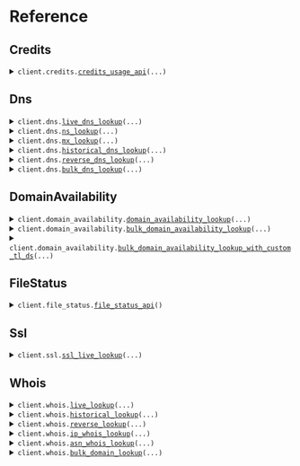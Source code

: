 # Reference
## Credits
<details><summary><code>client.credits.<a href="src/whoisfreaks/credits/client.py">credits_usage_api</a>(...)</code></summary>
<dl>
<dd>

#### 📝 Description

<dl>
<dd>

<dl>
<dd>

You need credits to use Whois and DNS APIs. You can use this API to see your remaining credits for your API Key.
</dd>
</dl>
</dd>
</dl>

#### 🔌 Usage

<dl>
<dd>

<dl>
<dd>

```python
from whoisfreaks import WhoisfreaksApi
from whoisfreaks.environment import WhoisfreaksApiEnvironment
client = WhoisfreaksApi(environment=WhoisfreaksApiEnvironment.PRODUCTION, )
client.credits.credits_usage_api(api_key='YOUR_API_KEY', )

```
</dd>
</dl>
</dd>
</dl>

#### ⚙️ Parameters

<dl>
<dd>

<dl>
<dd>

**api_key:** `str` 
    
</dd>
</dl>

<dl>
<dd>

**request_options:** `typing.Optional[RequestOptions]` — Request-specific configuration.
    
</dd>
</dl>
</dd>
</dl>


</dd>
</dl>
</details>

## Dns
<details><summary><code>client.dns.<a href="src/whoisfreaks/dns/client.py">live_dns_lookup</a>(...)</code></summary>
<dl>
<dd>

#### 📝 Description

<dl>
<dd>

<dl>
<dd>

Get Live DNS information for a domain or an IP address
</dd>
</dl>
</dd>
</dl>

#### 🔌 Usage

<dl>
<dd>

<dl>
<dd>

```python
from whoisfreaks import WhoisfreaksApi
from whoisfreaks.environment import WhoisfreaksApiEnvironment
client = WhoisfreaksApi(environment=WhoisfreaksApiEnvironment.PRODUCTION, )
client.dns.live_dns_lookup(api_key='YOUR_API_KEY', domain_name='google.com', type='all', )

```
</dd>
</dl>
</dd>
</dl>

#### ⚙️ Parameters

<dl>
<dd>

<dl>
<dd>

**api_key:** `str` 
    
</dd>
</dl>

<dl>
<dd>

**type:** `str` 
    
</dd>
</dl>

<dl>
<dd>

**domain_name:** `typing.Optional[str]` 
    
</dd>
</dl>

<dl>
<dd>

**ip_address:** `typing.Optional[str]` 
    
</dd>
</dl>

<dl>
<dd>

**format:** `typing.Optional[str]` 
    
</dd>
</dl>

<dl>
<dd>

**request_options:** `typing.Optional[RequestOptions]` — Request-specific configuration.
    
</dd>
</dl>
</dd>
</dl>


</dd>
</dl>
</details>

<details><summary><code>client.dns.<a href="src/whoisfreaks/dns/client.py">ns_lookup</a>(...)</code></summary>
<dl>
<dd>

#### 📝 Description

<dl>
<dd>

<dl>
<dd>

Get NS information for a domain
</dd>
</dl>
</dd>
</dl>

#### 🔌 Usage

<dl>
<dd>

<dl>
<dd>

```python
from whoisfreaks import WhoisfreaksApi
from whoisfreaks.environment import WhoisfreaksApiEnvironment
client = WhoisfreaksApi(environment=WhoisfreaksApiEnvironment.PRODUCTION, )
client.dns.ns_lookup(api_key='YOUR_API_KEY', domain_name='google.com', type='ns', )

```
</dd>
</dl>
</dd>
</dl>

#### ⚙️ Parameters

<dl>
<dd>

<dl>
<dd>

**api_key:** `str` 
    
</dd>
</dl>

<dl>
<dd>

**type:** `str` 
    
</dd>
</dl>

<dl>
<dd>

**domain_name:** `typing.Optional[str]` 
    
</dd>
</dl>

<dl>
<dd>

**format:** `typing.Optional[str]` 
    
</dd>
</dl>

<dl>
<dd>

**request_options:** `typing.Optional[RequestOptions]` — Request-specific configuration.
    
</dd>
</dl>
</dd>
</dl>


</dd>
</dl>
</details>

<details><summary><code>client.dns.<a href="src/whoisfreaks/dns/client.py">mx_lookup</a>(...)</code></summary>
<dl>
<dd>

#### 📝 Description

<dl>
<dd>

<dl>
<dd>

Get MX information for a domain
</dd>
</dl>
</dd>
</dl>

#### 🔌 Usage

<dl>
<dd>

<dl>
<dd>

```python
from whoisfreaks import WhoisfreaksApi
from whoisfreaks.environment import WhoisfreaksApiEnvironment
client = WhoisfreaksApi(environment=WhoisfreaksApiEnvironment.PRODUCTION, )
client.dns.mx_lookup(api_key='YOUR_API_KEY', domain_name='google.com', type='mx', )

```
</dd>
</dl>
</dd>
</dl>

#### ⚙️ Parameters

<dl>
<dd>

<dl>
<dd>

**api_key:** `str` 
    
</dd>
</dl>

<dl>
<dd>

**type:** `str` 
    
</dd>
</dl>

<dl>
<dd>

**domain_name:** `typing.Optional[str]` 
    
</dd>
</dl>

<dl>
<dd>

**format:** `typing.Optional[str]` 
    
</dd>
</dl>

<dl>
<dd>

**request_options:** `typing.Optional[RequestOptions]` — Request-specific configuration.
    
</dd>
</dl>
</dd>
</dl>


</dd>
</dl>
</details>

<details><summary><code>client.dns.<a href="src/whoisfreaks/dns/client.py">historical_dns_lookup</a>(...)</code></summary>
<dl>
<dd>

#### 📝 Description

<dl>
<dd>

<dl>
<dd>

Get Historical DNS information for a domain
</dd>
</dl>
</dd>
</dl>

#### 🔌 Usage

<dl>
<dd>

<dl>
<dd>

```python
from whoisfreaks import WhoisfreaksApi
from whoisfreaks.environment import WhoisfreaksApiEnvironment
client = WhoisfreaksApi(environment=WhoisfreaksApiEnvironment.PRODUCTION, )
client.dns.historical_dns_lookup(api_key='YOUR_API_KEY', domain_name='google.com', type='all', page=1, )

```
</dd>
</dl>
</dd>
</dl>

#### ⚙️ Parameters

<dl>
<dd>

<dl>
<dd>

**api_key:** `str` 
    
</dd>
</dl>

<dl>
<dd>

**domain_name:** `str` 
    
</dd>
</dl>

<dl>
<dd>

**type:** `str` 
    
</dd>
</dl>

<dl>
<dd>

**page:** `typing.Optional[int]` 
    
</dd>
</dl>

<dl>
<dd>

**format:** `typing.Optional[str]` 
    
</dd>
</dl>

<dl>
<dd>

**request_options:** `typing.Optional[RequestOptions]` — Request-specific configuration.
    
</dd>
</dl>
</dd>
</dl>


</dd>
</dl>
</details>

<details><summary><code>client.dns.<a href="src/whoisfreaks/dns/client.py">reverse_dns_lookup</a>(...)</code></summary>
<dl>
<dd>

#### 📝 Description

<dl>
<dd>

<dl>
<dd>

Get Reverse DNS info for a DNS record
</dd>
</dl>
</dd>
</dl>

#### 🔌 Usage

<dl>
<dd>

<dl>
<dd>

```python
from whoisfreaks import WhoisfreaksApi
from whoisfreaks.environment import WhoisfreaksApiEnvironment
client = WhoisfreaksApi(environment=WhoisfreaksApiEnvironment.PRODUCTION, )
client.dns.reverse_dns_lookup(api_key='YOUR_API_KEY', value='8.8.8.8', type='a', page=1, format='json', )

```
</dd>
</dl>
</dd>
</dl>

#### ⚙️ Parameters

<dl>
<dd>

<dl>
<dd>

**api_key:** `str` 
    
</dd>
</dl>

<dl>
<dd>

**value:** `str` 
    
</dd>
</dl>

<dl>
<dd>

**type:** `str` 
    
</dd>
</dl>

<dl>
<dd>

**page:** `typing.Optional[int]` 
    
</dd>
</dl>

<dl>
<dd>

**format:** `typing.Optional[str]` 
    
</dd>
</dl>

<dl>
<dd>

**request_options:** `typing.Optional[RequestOptions]` — Request-specific configuration.
    
</dd>
</dl>
</dd>
</dl>


</dd>
</dl>
</details>

<details><summary><code>client.dns.<a href="src/whoisfreaks/dns/client.py">bulk_dns_lookup</a>(...)</code></summary>
<dl>
<dd>

#### 📝 Description

<dl>
<dd>

<dl>
<dd>

Get Bulk DNS information for multiple domains or IP addresses
</dd>
</dl>
</dd>
</dl>

#### 🔌 Usage

<dl>
<dd>

<dl>
<dd>

```python
from whoisfreaks import WhoisfreaksApi
from whoisfreaks.environment import WhoisfreaksApiEnvironment
client = WhoisfreaksApi(environment=WhoisfreaksApiEnvironment.PRODUCTION, )
client.dns.bulk_dns_lookup(api_key='YOUR_API_KEY', type='all', format='json', domain_names=['whoisfreaks.com', 'jfreaks.com'], ip_addresses=['1.1.1.1', '8.8.8.8'], )

```
</dd>
</dl>
</dd>
</dl>

#### ⚙️ Parameters

<dl>
<dd>

<dl>
<dd>

**api_key:** `str` 
    
</dd>
</dl>

<dl>
<dd>

**type:** `str` 
    
</dd>
</dl>

<dl>
<dd>

**format:** `typing.Optional[str]` 
    
</dd>
</dl>

<dl>
<dd>

**domain_names:** `typing.Optional[typing.Sequence[str]]` 
    
</dd>
</dl>

<dl>
<dd>

**ip_addresses:** `typing.Optional[typing.Sequence[str]]` 
    
</dd>
</dl>

<dl>
<dd>

**request_options:** `typing.Optional[RequestOptions]` — Request-specific configuration.
    
</dd>
</dl>
</dd>
</dl>


</dd>
</dl>
</details>

## DomainAvailability
<details><summary><code>client.domain_availability.<a href="src/whoisfreaks/domain_availability/client.py">domain_availability_lookup</a>(...)</code></summary>
<dl>
<dd>

#### 📝 Description

<dl>
<dd>

<dl>
<dd>

Check availability of a Domain Name
</dd>
</dl>
</dd>
</dl>

#### 🔌 Usage

<dl>
<dd>

<dl>
<dd>

```python
from whoisfreaks import WhoisfreaksApi
from whoisfreaks.environment import WhoisfreaksApiEnvironment
client = WhoisfreaksApi(environment=WhoisfreaksApiEnvironment.PRODUCTION, )
client.domain_availability.domain_availability_lookup(api_key='YOUR_API_KEY', domain='whoisfreaks.com', sug=True, count=10, source='dns', )

```
</dd>
</dl>
</dd>
</dl>

#### ⚙️ Parameters

<dl>
<dd>

<dl>
<dd>

**api_key:** `str` 
    
</dd>
</dl>

<dl>
<dd>

**domain:** `str` 
    
</dd>
</dl>

<dl>
<dd>

**sug:** `typing.Optional[bool]` 
    
</dd>
</dl>

<dl>
<dd>

**count:** `typing.Optional[int]` 
    
</dd>
</dl>

<dl>
<dd>

**format:** `typing.Optional[str]` 
    
</dd>
</dl>

<dl>
<dd>

**source:** `typing.Optional[str]` 
    
</dd>
</dl>

<dl>
<dd>

**request_options:** `typing.Optional[RequestOptions]` — Request-specific configuration.
    
</dd>
</dl>
</dd>
</dl>


</dd>
</dl>
</details>

<details><summary><code>client.domain_availability.<a href="src/whoisfreaks/domain_availability/client.py">bulk_domain_availability_lookup</a>(...)</code></summary>
<dl>
<dd>

#### 📝 Description

<dl>
<dd>

<dl>
<dd>

Check availability of multiple Domain Names
</dd>
</dl>
</dd>
</dl>

#### 🔌 Usage

<dl>
<dd>

<dl>
<dd>

```python
from whoisfreaks import WhoisfreaksApi
from whoisfreaks.environment import WhoisfreaksApiEnvironment
client = WhoisfreaksApi(environment=WhoisfreaksApiEnvironment.PRODUCTION, )
client.domain_availability.bulk_domain_availability_lookup(api_key='YOUR_API_KEY', domain_names=['whoisfreaks.com', 'jfreaks.com'], )

```
</dd>
</dl>
</dd>
</dl>

#### ⚙️ Parameters

<dl>
<dd>

<dl>
<dd>

**api_key:** `str` 
    
</dd>
</dl>

<dl>
<dd>

**domain_names:** `typing.Sequence[str]` 
    
</dd>
</dl>

<dl>
<dd>

**format:** `typing.Optional[str]` 
    
</dd>
</dl>

<dl>
<dd>

**request_options:** `typing.Optional[RequestOptions]` — Request-specific configuration.
    
</dd>
</dl>
</dd>
</dl>


</dd>
</dl>
</details>

<details><summary><code>client.domain_availability.<a href="src/whoisfreaks/domain_availability/client.py">bulk_domain_availability_lookup_with_custom_tl_ds</a>(...)</code></summary>
<dl>
<dd>

#### 📝 Description

<dl>
<dd>

<dl>
<dd>

Check availability of multiple Domain Names with custom TLDs
</dd>
</dl>
</dd>
</dl>

#### 🔌 Usage

<dl>
<dd>

<dl>
<dd>

```python
from whoisfreaks import WhoisfreaksApi
from whoisfreaks.environment import WhoisfreaksApiEnvironment
client = WhoisfreaksApi(environment=WhoisfreaksApiEnvironment.PRODUCTION, )
client.domain_availability.bulk_domain_availability_lookup_with_custom_tl_ds(api_key='YOUR_API_KEY', domain='whoisfreaks.com', tld=['us', 'pk'], )

```
</dd>
</dl>
</dd>
</dl>

#### ⚙️ Parameters

<dl>
<dd>

<dl>
<dd>

**api_key:** `str` 
    
</dd>
</dl>

<dl>
<dd>

**domain:** `str` 
    
</dd>
</dl>

<dl>
<dd>

**tld:** `typing.Sequence[str]` 
    
</dd>
</dl>

<dl>
<dd>

**format:** `typing.Optional[str]` 
    
</dd>
</dl>

<dl>
<dd>

**request_options:** `typing.Optional[RequestOptions]` — Request-specific configuration.
    
</dd>
</dl>
</dd>
</dl>


</dd>
</dl>
</details>

## FileStatus
<details><summary><code>client.file_status.<a href="src/whoisfreaks/file_status/client.py">file_status_api</a>()</code></summary>
<dl>
<dd>

#### 📝 Description

<dl>
<dd>

<dl>
<dd>

The Whois Files Status API provides comprehensive details about the availability and update status of various Whois datasets. It includes several key datasets, such as:
- Newly registered domains: Includes cleaned gTLDs, cleaned ccTLDs, gTLDs, DNS records, and ccTLDs.
- Expired domains: Covers both cleaned and regular expired domains.
- Dropped domains: Details on domains that have been removed or dropped.

In addition to these datasets, the API offers information on the update frequency of Whois and DNS data. Updates are available in three time intervals:
- Daily: Regularly updated Whois and DNS data.
- Weekly: Whois and DNS data refreshed on a weekly basis.
- Monthly: Monthly updates are provided for Whois data, though DNS updates may not always be available.
This structure enables users to track the currency and availability of various domain datasets, ensuring access to the latest WHOIS and DNS information.
</dd>
</dl>
</dd>
</dl>

#### 🔌 Usage

<dl>
<dd>

<dl>
<dd>

```python
from whoisfreaks import WhoisfreaksApi
from whoisfreaks.environment import WhoisfreaksApiEnvironment
client = WhoisfreaksApi(environment=WhoisfreaksApiEnvironment.PRODUCTION, )
client.file_status.file_status_api()

```
</dd>
</dl>
</dd>
</dl>

#### ⚙️ Parameters

<dl>
<dd>

<dl>
<dd>

**request_options:** `typing.Optional[RequestOptions]` — Request-specific configuration.
    
</dd>
</dl>
</dd>
</dl>


</dd>
</dl>
</details>

## Ssl
<details><summary><code>client.ssl.<a href="src/whoisfreaks/ssl/client.py">ssl_live_lookup</a>(...)</code></summary>
<dl>
<dd>

#### 📝 Description

<dl>
<dd>

<dl>
<dd>

Retrieve live SSL certificate details for a domain
</dd>
</dl>
</dd>
</dl>

#### 🔌 Usage

<dl>
<dd>

<dl>
<dd>

```python
from whoisfreaks import WhoisfreaksApi
from whoisfreaks.environment import WhoisfreaksApiEnvironment
client = WhoisfreaksApi(environment=WhoisfreaksApiEnvironment.PRODUCTION, )
client.ssl.ssl_live_lookup(api_key='YOUR_API_KEY', domain_name='google.com', chain=True, ssl_raw=True, )

```
</dd>
</dl>
</dd>
</dl>

#### ⚙️ Parameters

<dl>
<dd>

<dl>
<dd>

**api_key:** `str` 
    
</dd>
</dl>

<dl>
<dd>

**domain_name:** `str` 
    
</dd>
</dl>

<dl>
<dd>

**chain:** `typing.Optional[bool]` 
    
</dd>
</dl>

<dl>
<dd>

**ssl_raw:** `typing.Optional[bool]` 
    
</dd>
</dl>

<dl>
<dd>

**request_options:** `typing.Optional[RequestOptions]` — Request-specific configuration.
    
</dd>
</dl>
</dd>
</dl>


</dd>
</dl>
</details>

## Whois
<details><summary><code>client.whois.<a href="src/whoisfreaks/whois/client.py">live_lookup</a>(...)</code></summary>
<dl>
<dd>

#### 📝 Description

<dl>
<dd>

<dl>
<dd>

Get live WHOIS information for a domain
</dd>
</dl>
</dd>
</dl>

#### 🔌 Usage

<dl>
<dd>

<dl>
<dd>

```python
from whoisfreaks import WhoisfreaksApi
from whoisfreaks.environment import WhoisfreaksApiEnvironment
client = WhoisfreaksApi(environment=WhoisfreaksApiEnvironment.PRODUCTION, )
client.whois.live_lookup(api_key='YOUR_API_KEY', domain_name='888starzci.ci', whois='live', )

```
</dd>
</dl>
</dd>
</dl>

#### ⚙️ Parameters

<dl>
<dd>

<dl>
<dd>

**api_key:** `str` 
    
</dd>
</dl>

<dl>
<dd>

**domain_name:** `str` 
    
</dd>
</dl>

<dl>
<dd>

**whois:** `str` 
    
</dd>
</dl>

<dl>
<dd>

**request_options:** `typing.Optional[RequestOptions]` — Request-specific configuration.
    
</dd>
</dl>
</dd>
</dl>


</dd>
</dl>
</details>

<details><summary><code>client.whois.<a href="src/whoisfreaks/whois/client.py">historical_lookup</a>(...)</code></summary>
<dl>
<dd>

#### 📝 Description

<dl>
<dd>

<dl>
<dd>

Get historical WHOIS records for a domain
</dd>
</dl>
</dd>
</dl>

#### 🔌 Usage

<dl>
<dd>

<dl>
<dd>

```python
from whoisfreaks import WhoisfreaksApi
from whoisfreaks.environment import WhoisfreaksApiEnvironment
client = WhoisfreaksApi(environment=WhoisfreaksApiEnvironment.PRODUCTION, )
client.whois.historical_lookup(api_key='YOUR_API_KEY', domain_name='whoisfreaks.com', whois='historical', )

```
</dd>
</dl>
</dd>
</dl>

#### ⚙️ Parameters

<dl>
<dd>

<dl>
<dd>

**api_key:** `str` 
    
</dd>
</dl>

<dl>
<dd>

**domain_name:** `str` 
    
</dd>
</dl>

<dl>
<dd>

**whois:** `str` 
    
</dd>
</dl>

<dl>
<dd>

**page:** `typing.Optional[str]` 
    
</dd>
</dl>

<dl>
<dd>

**format:** `typing.Optional[str]` 
    
</dd>
</dl>

<dl>
<dd>

**request_options:** `typing.Optional[RequestOptions]` — Request-specific configuration.
    
</dd>
</dl>
</dd>
</dl>


</dd>
</dl>
</details>

<details><summary><code>client.whois.<a href="src/whoisfreaks/whois/client.py">reverse_lookup</a>(...)</code></summary>
<dl>
<dd>

#### 📝 Description

<dl>
<dd>

<dl>
<dd>

Perform a reverse WHOIS lookup based on registrant information
</dd>
</dl>
</dd>
</dl>

#### 🔌 Usage

<dl>
<dd>

<dl>
<dd>

```python
from whoisfreaks import WhoisfreaksApi
from whoisfreaks.environment import WhoisfreaksApiEnvironment
client = WhoisfreaksApi(environment=WhoisfreaksApiEnvironment.PRODUCTION, )
client.whois.reverse_lookup(api_key='YOUR_API_KEY', whois='reverse', keyword='google', )

```
</dd>
</dl>
</dd>
</dl>

#### ⚙️ Parameters

<dl>
<dd>

<dl>
<dd>

**api_key:** `str` 
    
</dd>
</dl>

<dl>
<dd>

**whois:** `str` 
    
</dd>
</dl>

<dl>
<dd>

**keyword:** `typing.Optional[str]` 
    
</dd>
</dl>

<dl>
<dd>

**email:** `typing.Optional[str]` 
    
</dd>
</dl>

<dl>
<dd>

**owner:** `typing.Optional[str]` 
    
</dd>
</dl>

<dl>
<dd>

**company:** `typing.Optional[str]` 
    
</dd>
</dl>

<dl>
<dd>

**mode:** `typing.Optional[str]` 
    
</dd>
</dl>

<dl>
<dd>

**exact:** `typing.Optional[str]` 
    
</dd>
</dl>

<dl>
<dd>

**format:** `typing.Optional[str]` 
    
</dd>
</dl>

<dl>
<dd>

**includes:** `typing.Optional[str]` 
    
</dd>
</dl>

<dl>
<dd>

**page:** `typing.Optional[str]` 
    
</dd>
</dl>

<dl>
<dd>

**request_options:** `typing.Optional[RequestOptions]` — Request-specific configuration.
    
</dd>
</dl>
</dd>
</dl>


</dd>
</dl>
</details>

<details><summary><code>client.whois.<a href="src/whoisfreaks/whois/client.py">ip_whois_lookup</a>(...)</code></summary>
<dl>
<dd>

#### 📝 Description

<dl>
<dd>

<dl>
<dd>

Get WHOIS information for an IP
</dd>
</dl>
</dd>
</dl>

#### 🔌 Usage

<dl>
<dd>

<dl>
<dd>

```python
from whoisfreaks import WhoisfreaksApi
from whoisfreaks.environment import WhoisfreaksApiEnvironment
client = WhoisfreaksApi(environment=WhoisfreaksApiEnvironment.PRODUCTION, )
client.whois.ip_whois_lookup(api_key='YOUR_API_KEY', ip='8.8.8.8', )

```
</dd>
</dl>
</dd>
</dl>

#### ⚙️ Parameters

<dl>
<dd>

<dl>
<dd>

**api_key:** `str` 
    
</dd>
</dl>

<dl>
<dd>

**ip:** `str` 
    
</dd>
</dl>

<dl>
<dd>

**format:** `typing.Optional[str]` 
    
</dd>
</dl>

<dl>
<dd>

**request_options:** `typing.Optional[RequestOptions]` — Request-specific configuration.
    
</dd>
</dl>
</dd>
</dl>


</dd>
</dl>
</details>

<details><summary><code>client.whois.<a href="src/whoisfreaks/whois/client.py">asn_whois_lookup</a>(...)</code></summary>
<dl>
<dd>

#### 📝 Description

<dl>
<dd>

<dl>
<dd>

Get WHOIS information for an ASN
</dd>
</dl>
</dd>
</dl>

#### 🔌 Usage

<dl>
<dd>

<dl>
<dd>

```python
from whoisfreaks import WhoisfreaksApi
from whoisfreaks.environment import WhoisfreaksApiEnvironment
client = WhoisfreaksApi(environment=WhoisfreaksApiEnvironment.PRODUCTION, )
client.whois.asn_whois_lookup(api_key='YOUR_API_KEY', asn='1', )

```
</dd>
</dl>
</dd>
</dl>

#### ⚙️ Parameters

<dl>
<dd>

<dl>
<dd>

**api_key:** `str` 
    
</dd>
</dl>

<dl>
<dd>

**asn:** `str` 
    
</dd>
</dl>

<dl>
<dd>

**format:** `typing.Optional[str]` 
    
</dd>
</dl>

<dl>
<dd>

**request_options:** `typing.Optional[RequestOptions]` — Request-specific configuration.
    
</dd>
</dl>
</dd>
</dl>


</dd>
</dl>
</details>

<details><summary><code>client.whois.<a href="src/whoisfreaks/whois/client.py">bulk_domain_lookup</a>(...)</code></summary>
<dl>
<dd>

#### 📝 Description

<dl>
<dd>

<dl>
<dd>

Get Live WHOIS information for more than one domain names
</dd>
</dl>
</dd>
</dl>

#### 🔌 Usage

<dl>
<dd>

<dl>
<dd>

```python
from whoisfreaks import WhoisfreaksApi
from whoisfreaks.environment import WhoisfreaksApiEnvironment
client = WhoisfreaksApi(environment=WhoisfreaksApiEnvironment.PRODUCTION, )
client.whois.bulk_domain_lookup(api_key='YOUR_API_KEY', format='json', domain_names=['whoisfreaks.com', 'jfreaks.com'], )

```
</dd>
</dl>
</dd>
</dl>

#### ⚙️ Parameters

<dl>
<dd>

<dl>
<dd>

**api_key:** `str` 
    
</dd>
</dl>

<dl>
<dd>

**domain_names:** `typing.Sequence[str]` 
    
</dd>
</dl>

<dl>
<dd>

**format:** `typing.Optional[str]` 
    
</dd>
</dl>

<dl>
<dd>

**request_options:** `typing.Optional[RequestOptions]` — Request-specific configuration.
    
</dd>
</dl>
</dd>
</dl>


</dd>
</dl>
</details>

